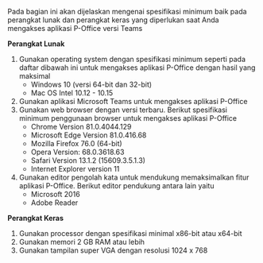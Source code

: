 Pada bagian ini akan dijelaskan mengenai spesifikasi minimum baik pada perangkat lunak dan perangkat keras yang diperlukan saat Anda mengakses aplikasi P-Office versi Teams

**Perangkat Lunak**

1.	Gunakan operating system dengan spesifikasi minimum seperti pada daftar dibawah ini untuk mengakses aplikasi P-Office dengan hasil yang maksimal
    -	Windows 10 (versi 64-bit dan 32-bit)
    -	Mac OS Intel 10.12 - 10.15
2.	Gunakan aplikasi Microsoft Teams untuk mengakses aplikasi P-Office
3.	Gunakan web browser dengan versi terbaru. Berikut spesifikasi minimum penggunaan browser untuk mengakses aplikasi P-Office
    -	Chrome Version 81.0.4044.129
    -	Microsoft Edge Version 81.0.416.68
    -	Mozilla Firefox 76.0 (64-bit)
    -	Opera Version: 68.0.3618.63
    -	Safari Version 13.1.2 (15609.3.5.1.3)
    -	Internet Explorer version 11
4.	Gunakan editor pengolah kata untuk mendukung memaksimalkan fitur aplikasi P-Office. Berikut editor pendukung antara lain yaitu
    -	Microsoft 2016
    -	Adobe Reader

**Perangkat Keras**

1.	Gunakan processor dengan spesifikasi minimal x86-bit atau x64-bit
2.	Gunakan memori 2 GB RAM atau lebih
3.	Gunakan tampilan super VGA dengan resolusi 1024 x 768